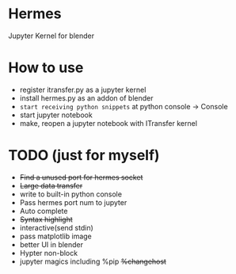 # Hermes
Jupyter Kernel for blender

# How to use
- register itransfer.py as a jupyter kernel
- install hermes.py as an addon of blender
- `start receiving python snippets` at python console -> Console
- start jupyter notebook
- make, reopen a jupyter notebook with ITransfer kernel

# TODO (just for myself)
- ~~Find a unused port for hermes socket~~
- ~~Large data transfer~~
- write to built-in python console
- Pass hermes port num to jupyter
- Auto complete
- ~~Syntax highlight~~
- interactive(send stdin)
- pass matplotlib image
- better UI in blender
- Hypter non-block
- jupyter magics including %pip ~~%changehost~~
